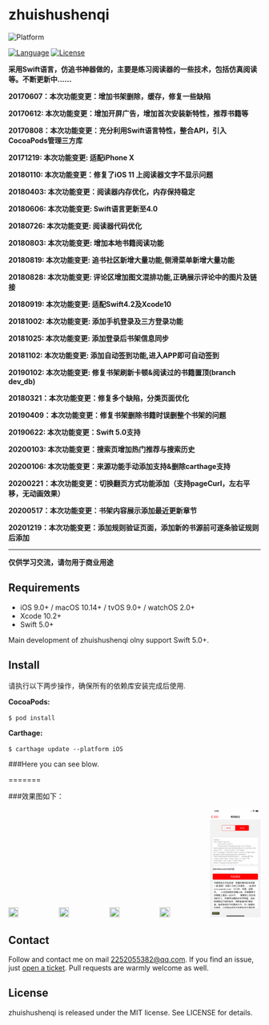# zhuishushenqi

![Platform](https://img.shields.io/badge/platforms-iOS%208.0+%20%7C%20macOS%2010.10+%20%7C%20tvOS%209.0+%20%7C%20watchOS%202.0+-333333.svg)

[![Language](https://img.shields.io/badge/language-Swift-brightgreen.svg?style=flat)](https://developer.apple.com/Objective-C)
[![License](http://img.shields.io/badge/license-MIT-lightgrey.svg?style=flat)](http://mit-license.org)

**采用Swift语言，仿追书神器做的，主要是练习阅读器的一些技术，包括仿真阅读等。不断更新中......**

**20170607：本次功能变更：增加书架删除，缓存，修复一些缺陷**

**20170612: 本次功能变更：增加开屏广告，增加首次安装新特性，推荐书籍等**

**20170808：本次功能变更：充分利用Swift语言特性，整合API，引入CocoaPods管理三方库**

**20171219: 本次功能变更: 适配iPhone X**

**20180110: 本次功能变更：修复了iOS 11 上阅读器文字不显示问题**

**20180403: 本次功能变更：阅读器内存优化，内存保持稳定**

**20180606: 本次功能变更: Swift语言更新至4.0**

**20180726: 本次功能变更: 阅读器代码优化**

**20180803: 本次功能变更: 增加本地书籍阅读功能**

**20180819: 本次功能变更: 追书社区新增大量功能,侧滑菜单新增大量功能**

**20180828: 本次功能变更: 评论区增加图文混排功能,正确展示评论中的图片及链接**

**20180919: 本次功能变更: 适配Swift4.2及Xcode10**

**20181002: 本次功能变更: 添加手机登录及三方登录功能**

**20181025: 本次功能变更: 添加登录后书架信息同步**

**20181102: 本次功能变更: 添加自动签到功能,进入APP即可自动签到**

**20190102: 本次功能变更: 修复书架刷新卡顿&阅读过的书籍置顶(branch dev_db)**

**20180321：本次功能变更：修复多个缺陷，分类页面优化**

**20190409：本次功能变更：修复书架删除书籍时误删整个书架的问题**

**20190622: 本次功能变更：Swift 5.0支持**

**20200103: 本次功能变更：搜索页增加热门推荐与搜索历史**

**20200106: 本次功能变更：来源功能手动添加支持&删除carthage支持**

**20200221：本次功能变更：切换翻页方式功能添加（支持pageCurl，左右平移，无动画效果）**

**20200517：本次功能变更：书架内容展示添加最近更新章节**

**20201219：本次功能变更：添加规则验证页面，添加新的书源前可逐条验证规则后添加**

----

**仅供学习交流，请勿用于商业用途**

## Requirements

- iOS 9.0+ / macOS 10.14+ / tvOS 9.0+ / watchOS 2.0+
- Xcode 10.2+
- Swift 5.0+

Main development of zhuishushenqi olny support Swift 5.0+.

## Install

请执行以下两步操作，确保所有的依赖库安装完成后使用.

**CocoaPods:**

`$ pod install`

**Carthage:**

`$ carthage update --platform iOS`

###Here you can see blow.


=======

###效果图如下：


<!--![zhuishushenqi](zhuishushenqi.png)
![zhuishenqiing](images/qs_bookshelf.png)
![zhuishenqiimg](images/qs_reader.png)
![zhuishenqiimg](images/qs_readerMain.png)
![zhuishenqiimg](images/qs_changeSource.png)-->

<img src="images/qs_bookshelf.png" width="20%" height="20%" /><img src="images/qs_reader.png" width="20%" height="20%" /><img src="images/qs_readerMain.png" width="20%" height="20%" /><img src="images/qs_changeSource.png" width="20%" height="20%" /><img src="images/regular_verify.png" width="20%" height="20%" />


## Contact

Follow and contact me on mail [2252055382@qq.com](https://mail.qq.com/). If you find an issue, just [open a ticket](https://github.com/NoryCao/zhuishushenqi/issues/new). Pull requests are warmly welcome as well.

## License

zhuishushenqi is released under the MIT license. See LICENSE for details.


